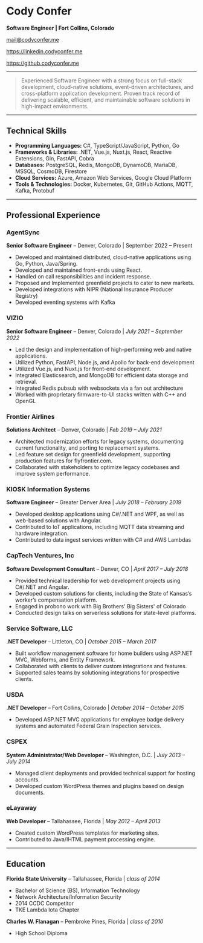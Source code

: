 # **Cody Confer**
**Software Engineer | Fort Collins, Colorado**

mail@codyconfer.me

https://linkedin.codyconfer.me

https://github.codyconfer.me

---

> Experienced Software Engineer with a strong focus on full-stack development, cloud-native solutions, event-driven architectures, and cross-platform application development. Proven track record of delivering scalable, efficient, and maintainable software solutions in high-impact environments.

---

## **Technical Skills**

- **Programming Languages:** C#, TypeScript/JavaScript, Python, Go
- **Frameworks & Libraries:** .NET, Vue.js, Nuxt.js, React, Reactive Extensions, Gin, FastAPI, Cobra
- **Databases:** PostgreSQL, Redis, MongoDB, DynamoDB, MariaDB, MSSQL, CosmoDB, Firestore
- **Cloud Services:** Azure, Amazon Web Services, Google Cloud Platform
- **Tools & Technologies:** Docker, Kubernetes, Git, GitHub Actions, MQTT, Kafka, Protobuf

---

## **Professional Experience**

### **AgentSync**
**Senior Software Engineer** – Denver, Colorado | September 2022 – Present
- Developed and maintained distributed, cloud-native applications using Go, Python, Java/Spring.
- Developed and maintained front-ends using React.
- Handled on call responsibilities and incident response.
- Proposed and Implemented greenfield projects to cater to new markets.
- Developed integrations with NIPR (National Insurance Producer Registry)
- Developed eventing systems with Kafka

### **VIZIO**
**Senior Software Engineer** – Denver, Colorado | *July 2021 – September 2022*
- Led the design and implementation of high-performing web and native applications.
- Utilized Python, FastAPI, Node.js, and Apollo for back-end development
- Utilized Vue.js, and Nuxt.js for front-end development.
- Integrated Elasticsearch, and MongoDB for efficient data storage and retrieval.
- Integrated Redis pubsub with websockets via a fan out architecture
- Worked with proprietary firmware-to-UI stacks written with C++ and OpenGL

### **Frontier Airlines**
**Solutions Architect** – Denver, Colorado | *Feb 2019 – July 2021*
- Architected modernization efforts for legacy systems, documenting current functionality, and porting to replacement systems.
- Led feature set design for greenfield development, supporting production features for flyfrontier.com.
- Collaborated with stakeholders to optimize legacy codebases and improve system performance.

### **KIOSK Information Systems**
**Software Engineer** – Greater Denver Area | *July 2018 – February 2019*
- Developed desktop applications using C#/.NET and WPF, as well as web-based solutions with Angular.
- Contributed to IoT applications, including MQTT data streaming and hardware integration.
- Contributed to data ingest services written with C# and AWS Lambdas

### **CapTech Ventures, Inc**
**Software Development Consultant** – Denver, CO | *April 2017 – July 2018*
- Provided technical leadership for web development projects using C#/.NET and Angular.
- Developed custom solutions for clients, including the State of Kansas’s worker’s compensation platform.
- Engaged in probono work with Big Brothers' Big Sisters' of Colorado
- Conducted design talks on serverless solutions for state-level platforms.

### **Service Software, LLC**
**.NET Developer** – Littleton, CO | *October 2015 – March 2017*
- Built workflow management software for home builders using ASP.NET MVC, Webforms, and Entity Framework.
- Collaborated with clients to deliver custom integrations and features.
- Supported sales teams by solutioning integrations for prospective clients.

### **USDA**
**.NET Developer** – Fort Collins, Colorado | *October 2014 – October 2015*
- Developed ASP.NET MVC applications for employee badge delivery systems and automated Federal Grain Inspection services.

### **CSPEX**
**System Administrator/Web Developer** – Washington, D.C. | *July 2013 – July 2014*
- Managed client deployments and provided technical support for hosting accounts.
- Developed custom WordPress themes and plugins based on design documents.

### **eLayaway**
**Web Developer** – Tallahassee, Florida | *May 2012 – April 2013*
- Created custom WordPress templates for marketing sites.
- Contributed to Java/IHTML payment processing engine.

---

## **Education**

**Florida State University** – Tallahassee, Florida | *class of 2014*
- Bachelor of Science (BS), Information Technology
- Network Architecture/Information Security
- 2014 CCDC Competitor
- TKE Lambda Iota Chapter

**Charles W. Flanagan** – Pembroke Pines, Florida | *class of 2010*
- High School Diploma
